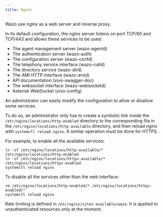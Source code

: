 ```yaml
---
title: Nginx
---
```


Wazo use nginx as a web server and reverse proxy.

In its default configuration, the nginx server listens on port TCP/80 and TCP/443 and allows these
services to be used:

- The agent management server (wazo-agentd)
- The authentication server (wazo-auth)
- The configuration server (wazo-confd)
- The telephony service interface (wazo-calld)
- The directory service (wazo-dird)
- The AMI HTTP interface (wazo-amid)
- API documentation (xivo-swagger-doc)
- The websocket interface (wazo-websocketd)
- Asterisk WebSocket (xivo-config)

An administrator can easily modify the configuration to allow or disallow some services.

To do so, an administrator only has to create a symbolic link inside the
`/etc/nginx/locations/http-enabled` directory to the corresponding file in the
`/etc/nginx/locations/http-available` directory, and then reload nginx with
`systemctl reload nginx`. A similar operation must be done for HTTPS.

For example, to enable all the available services:

```shell
ln -sf /etc/nginx/locations/http-available/* /etc/nginx/locations/http-enabled
ln -sf /etc/nginx/locations/https-available/* /etc/nginx/locations/https-enabled
systemctl reload nginx
```

To disable all the services other than the web interface:

```shell
rm /etc/nginx/locations/http-enabled/* /etc/nginx/locations/https-enabled/*
systemctl reload nginx
```

Rate limiting is defined in `/etc/nginx/sites-available/wazo`. It is applied to unauthenticated resources
only at the moment.
